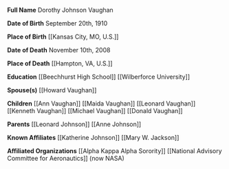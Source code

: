**Full Name**
Dorothy Johnson Vaughan

**Date of Birth**
September 20th, 1910

**Place of Birth**
[[Kansas City, MO, U.S.]]

**Date of Death**
November 10th, 2008

**Place of Death**
[[Hampton, VA, U.S.]]


**Education**
[[Beechhurst High School]]
[[Wilberforce University]]


**Spouse(s)**
[[Howard Vaughan]]


**Children**
[[Ann Vaughan]]
[[Maida Vaughan]]
[[Leonard Vaughan]]
[[Kenneth Vaughan]]
[[Michael Vaughan]]
[[Donald Vaughan]]


**Parents**
[[Leonard Johnson]]
[[Anne Johnson]]


**Known Affiliates**
[[Katherine Johnson]]
[[Mary W. Jackson]]


**Affiliated Organizations**
[[Alpha Kappa Alpha Sorority]]
[[National Advisory Committee for Aeronautics]] (now NASA)
